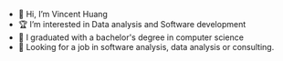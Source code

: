 - 👋 Hi, I’m Vincent Huang
- 🏆️ I’m interested in Data analysis and Software development
- 🌱 I graduated with a bachelor's degree in computer science
- 👀 Looking for a job in software analysis, data analysis or consulting.

<!---
quantum-collision/quantum-collision is a ✨ special ✨ repository because its `README.md` (this file) appears on your GitHub profile.
You can click the Preview link to take a look at your changes.
--->
